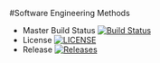 #Software Engineering Methods

- Master Build Status [![Build Status](https://travis-ci.org/Kijin01/sem.svg?branch=master)](https://travis-ci.org/Kijin01/sem)
- License [![LICENSE](https://img.shields.io/github/license/Kijin01/sem.svg?style=flat-square)](https://github.com/Kijin01/sem/blob/master/LICENSE)
- Release [![Releases](https://img.shields.io/github/release/Kijin01/sem/all.svg?style=flat-square)](https://github.com/Kijin01/sem/releases)